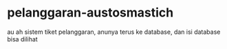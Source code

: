 # pelanggaran-austosmastich
au ah
sistem tiket pelanggaran, anunya terus ke database, dan isi database bisa dilihat
